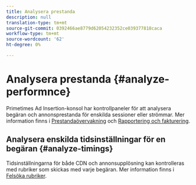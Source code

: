 ```yaml
---
title: Analysera prestanda
description: null
translation-type: tm+mt
source-git-commit: 0392466ae8779d62054232352ce039377818caca
workflow-type: tm+mt
source-wordcount: '62'
ht-degree: 0%

---
```



# Analysera prestanda {#analyze-performnce}

Primetimes Ad Insertion-konsol har kontrollpaneler för att analysera begäran och annonsprestanda för enskilda sessioner eller strömmar. Mer information finns i [Prestandaövervakning](/help/primetime-ad-insertion/performance-monitoring-debugging-reporting/performance-monitoring.md) och [Rapportering och fakturering](/help/primetime-ad-insertion/performance-monitoring-debugging-reporting/reporting-and-billing.md).

## Analysera enskilda tidsinställningar för en begäran {#analyze-timings}

Tidsinställningarna för både CDN och annonsupplösning kan kontrolleras med rubriker som skickas med varje begäran.  Mer information finns i [Felsöka rubriker](/help/primetime-ad-insertion/performance-monitoring-debugging-reporting/debugging-headers.md).
